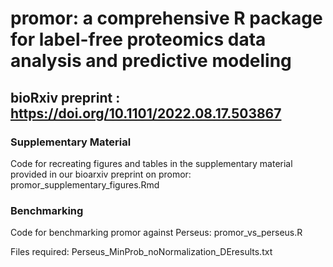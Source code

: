 # promor: a comprehensive R package for label-free proteomics data analysis and predictive modeling
## bioRxiv preprint : https://doi.org/10.1101/2022.08.17.503867
### Supplementary Material

Code for recreating figures and tables in the supplementary material provided in our bioarxiv preprint on promor: promor_supplementary_figures.Rmd

### Benchmarking

Code for benchmarking promor against Perseus: promor_vs_perseus.R

Files required: Perseus_MinProb_noNormalization_DEresults.txt
